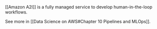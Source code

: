[[Amazon A2I]] is a fully managed service to develop human-in-the-loop workflows.

See more in [[Data Science on AWS#Chapter 10 Pipelines and MLOps]].